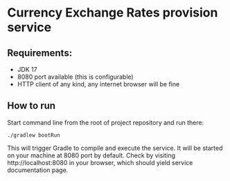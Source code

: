 # Currency Exchange Rates provision service

## Requirements:
* JDK 17
* 8080 port available (this is configurable)
* HTTP client of any kind, any internet browser will be fine

## How to run
Start command line from the root of project repository and run there:
```
./gradlew bootRun
```

This will trigger Gradle to compile and execute the service. It will be started on your machine at 8080 port by default. Check by visiting http://localhost:8080 in your browser, which should yield service documentation page.
